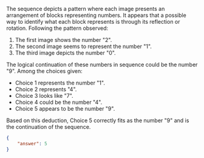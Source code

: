 The sequence depicts a pattern where each image presents an arrangement of blocks representing numbers. It appears that a possible way to identify what each block represents is through its reflection or rotation. Following the pattern observed:

1. The first image shows the number "2".
2. The second image seems to represent the number "1".
3. The third image depicts the number "0".

The logical continuation of these numbers in sequence could be the number "9". Among the choices given:
- Choice 1 represents the number "1".
- Choice 2 represents "4".
- Choice 3 looks like "7".
- Choice 4 could be the number "4".
- Choice 5 appears to be the number "9". 

Based on this deduction, Choice 5 correctly fits as the number "9" and is the continuation of the sequence.

```json
{
    "answer": 5
}
```
